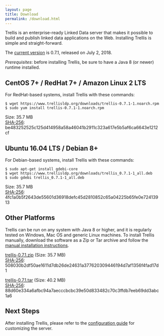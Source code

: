 ```yaml
---
layout: page
title: Download
permalink: /download.html
---
```


Trellis is an enterprise-ready Linked Data server that makes it possible to build and publish linked data applications on the Web.
Installing Trellis is simple and straight-forward.

The [current version](https://github.com/trellis-ldp/trellis/releases/latest) is 0.7.1, released on July 2, 2018.

_Prerequisites_: before installing Trellis, be sure to have a Java 8 (or newer) runtime installed.

## CentOS 7+ / RedHat 7+ / Amazon Linux 2 LTS

For RedHat-based systems, install Trellis with these commands:

    $ wget https://www.trellisldp.org/downloads/trellis-0.7.1-1.noarch.rpm
    $ sudo yum install trellis-0.7.1-1.noarch.rpm

Size: 35.7 MB  
[SHA-256](https://www.trellisldp.org/downloads/trellis-0.7.1-1.noarch.rpm.sha256): be483252525c125d414958a58a46041b2911c323a617e5b5af6ca6643e1212cf

## Ubuntu 16.04 LTS / Debian 8+

For Debian-based systems, install Trellis with these commands:

    $ sudo apt-get install gdebi-core
    $ wget https://www.trellisldp.org/downloads/trellis_0.7.1-1_all.deb
    $ sudo gdebi trellis_0.7.1-1_all.deb

Size: 35.7 MB  
[SHA-256](https://www.trellisldp.org/downloads/trellis_0.7.1-1_all.deb.sha256): 4fc1a0b5f2643de55601d36918defc45d2810852c65a04225b65fe0e72413913

## Other Platforms

Trellis can be run on any system with Java 8 or higher, and it is regularly
tested on Windows, Mac OS and generic Linux machines. To install Trellis
manually, download the software as a Zip or Tar archive and follow the
[manual installation instructions](https://github.com/trellis-ldp/trellis/wiki/Manual-Installation).

[trellis-0.7.1.zip](https://www.trellisldp.org/downloads/trellis-0.7.1.zip)
(Size: 35.7 MB)  
[SHA-256](https://www.trellisldp.org/downloads/trellis-0.7.1.zip.sha256): 508030b2df50ae1611d7db26de24631a377620309446194d7af1356f4fad17d1

[trellis-0.7.1.tar](https://www.trellisldp.org/downloads/trellis-0.7.1.tar)
(Size: 40.2 MB)  
[SHA-256](https://www.trellisldp.org/downloads/trellis-0.7.1.tar.sha256): 88d60e334a6afbc94a7aecccbcbc39e50d833482c70c3ffdb7eeb69dd3abc1a6

## Next Steps

After installing Trellis, please refer to the [configuration guide](https://github.com/trellis-ldp/trellis/wiki/Configuration-Guide)
for customizing the server.

